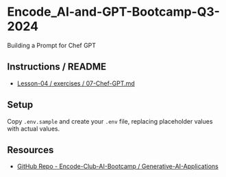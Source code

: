 # Encode_AI-and-GPT-Bootcamp-Q3-2024
Building a Prompt for Chef GPT

## Instructions / README
* [Lesson-04 / exercises / 07-Chef-GPT.md](https://github.com/Encode-Club-AI-Bootcamp/Generative-AI-Applications/blob/main/Lesson-04/exercises/07-Chef-GPT.md)

## Setup
Copy `.env.sample` and create your `.env` file, replacing placeholder values with actual values.

## Resources
* [GitHub Repo - Encode-Club-AI-Bootcamp / Generative-AI-Applications](https://github.com/Encode-Club-AI-Bootcamp/Generative-AI-Applications)